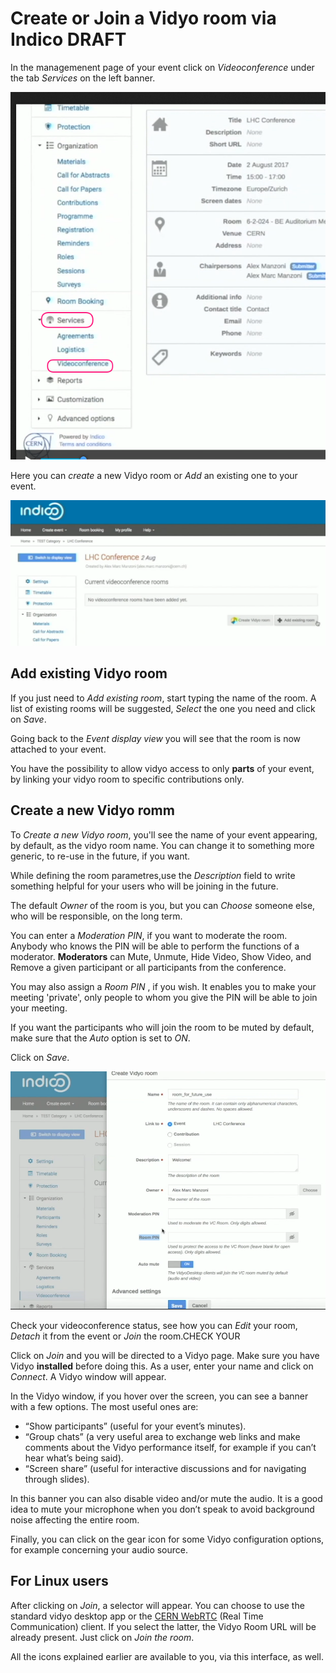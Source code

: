 # Create or Join a Vidyo room via Indico DRAFT


In the managemenent page of your event click on _Videoconference_ under the tab _Services_ on the left banner.

![](/assets/vidyo_find.png)

Here you can _create_ a new Vidyo room or _Add_ an existing one to your event.

![](/assets/vidyo_create_or_add.png)


## Add existing Vidyo room

If you just need to _Add existing room_, start typing the name of the room. A list of existing rooms will be suggested, _Select_ the one you need and click on _Save_.

Going back to the _Event display view_ you will see that the room is now attached to your event.

You have the possibility to allow vidyo access to only **parts** of your event, by linking your vidyo room to specific contributions only.

## Create a new Vidyo romm

To _Create a new Vidyo room_, you'll see the name of your event appearing, by default, as the vidyo room name. You can change it to something more generic, to re-use in the future, if you want.

While defining the room parametres,use the _Description_ field to write something helpful for your users who will be joining in the future.

The default _Owner_ of the room is you, but you can _Choose_ someone else, who will be responsible, on the long term.

You can enter a _Moderation PIN_, if you want to moderate the room.
Anybody who knows the PIN will be able to perform the functions of a moderator. **Moderators** can Mute, Unmute, Hide Video, Show Video, and Remove a given participant or all participants from the conference.

You may also assign a _Room PIN_ , if you wish. It enables you to make your meeting 'private', only people to whom you give the PIN will be able to join your meeting.

If you want the participants who will join the room to be muted by default, make sure that the _Auto_ option is set to _ON_.

Click on _Save_.

![](/assets/vidyo_create.png)

Check your videoconference status, see how you can _Edit_ your room, _Detach_ it from the event or _Join_ the room.CHECK YOUR 

Click on _Join_ and you will be directed to a Vidyo page.
Make sure you have Vidyo **installed** before doing this.
As a user, enter your name and click on _Connect_. A Vidyo window will appear.

In the Vidyo window, if you hover over the screen, you can see a banner with a few options. The most useful ones are:

- “Show participants” (useful for your event’s minutes). 
- “Group chats” (a very useful area to exchange web links and make comments about the Vidyo performance itself, for example if you can’t hear what’s being said). 
- “Screen share” (useful for interactive discussions and for navigating through slides).

In this banner you can also disable video and/or mute the audio.
It is a good idea to mute your microphone when you don’t speak to avoid background noise affecting the entire room.

Finally, you can click on the gear icon for some Vidyo configuration options, for example concerning your audio source.

## For Linux users

After clicking on _Join_, a selector will appear. You can choose to use the standard vidyo desktop app or the [CERN WebRTC](https://vidyowebrtc.web.cern.ch/) (Real Time Communication) client.
If you select the latter, the Vidyo Room URL will be already present. Just click on _Join the room_.

All the icons explained earlier are available to you, via this interface, as well.






